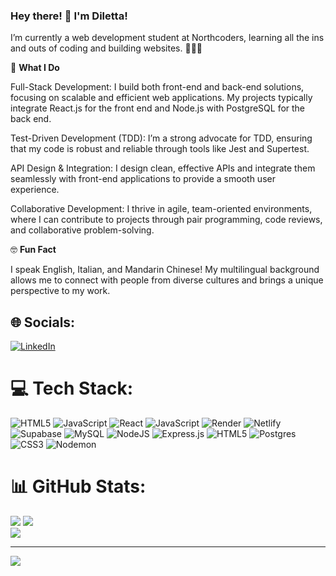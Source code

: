 ### Hey there! 👋  I'm Diletta!

I’m currently a web development student at Northcoders, learning all the ins and outs of coding and building websites. 👩🏽‍💻 


🚀 <strong>What I Do</strong>

Full-Stack Development: I build both front-end and back-end solutions, focusing on scalable and efficient web applications. My projects typically integrate React.js for the front end and Node.js with PostgreSQL for the back end.

Test-Driven Development (TDD): I’m a strong advocate for TDD, ensuring that my code is robust and reliable through tools like Jest and Supertest.

API Design & Integration: I design clean, effective APIs and integrate them seamlessly with front-end applications to provide a smooth user experience.

Collaborative Development: I thrive in agile, team-oriented environments, where I can contribute to projects through pair programming, code reviews, and collaborative problem-solving.


🤓 <strong>Fun Fact</strong>

I speak English, Italian, and Mandarin Chinese! My multilingual background allows me to connect with people from diverse cultures and brings a unique perspective to my work.

## 🌐 Socials:
[![LinkedIn](https://img.shields.io/badge/LinkedIn-%230077B5.svg?logo=linkedin&logoColor=white)](https://linkedin.com/in/https://www.linkedin.com/in/diletta-zecchinetti/) 

# 💻 Tech Stack:
![HTML5](https://img.shields.io/badge/html5-%23E34F26.svg?style=for-the-badge&logo=html5&logoColor=white) ![JavaScript](https://img.shields.io/badge/javascript-%23323330.svg?style=for-the-badge&logo=javascript&logoColor=%23F7DF1E) ![React](https://img.shields.io/badge/react-%2320232a.svg?style=for-the-badge&logo=react&logoColor=%2361DAFB) ![JavaScript](https://img.shields.io/badge/javascript-%23323330.svg?style=for-the-badge&logo=javascript&logoColor=%23F7DF1E) ![Render](https://img.shields.io/badge/Render-%46E3B7.svg?style=for-the-badge&logo=render&logoColor=white) ![Netlify](https://img.shields.io/badge/netlify-%23000000.svg?style=for-the-badge&logo=netlify&logoColor=#00C7B7) ![Supabase](https://img.shields.io/badge/Supabase-3ECF8E?style=for-the-badge&logo=supabase&logoColor=white) ![MySQL](https://img.shields.io/badge/mysql-4479A1.svg?style=for-the-badge&logo=mysql&logoColor=white) ![NodeJS](https://img.shields.io/badge/node.js-6DA55F?style=for-the-badge&logo=node.js&logoColor=white) ![Express.js](https://img.shields.io/badge/express.js-%23404d59.svg?style=for-the-badge&logo=express&logoColor=%2361DAFB) ![HTML5](https://img.shields.io/badge/html5-%23E34F26.svg?style=for-the-badge&logo=html5&logoColor=white) ![Postgres](https://img.shields.io/badge/postgres-%23316192.svg?style=for-the-badge&logo=postgresql&logoColor=white) ![CSS3](https://img.shields.io/badge/css3-%231572B6.svg?style=for-the-badge&logo=css3&logoColor=white) ![Nodemon](https://img.shields.io/badge/NODEMON-%23323330.svg?style=for-the-badge&logo=nodemon&logoColor=%BBDEAD)
# 📊 GitHub Stats:
![](https://github-readme-stats.vercel.app/api?username=DilettaZecchinetti&theme=aura_dark&hide_border=true&include_all_commits=false&count_private=false)
![](https://github-readme-streak-stats.herokuapp.com/?user=DilettaZecchinetti&theme=aura_dark&hide_border=true)<br/>
![](https://github-readme-stats.vercel.app/api/top-langs/?username=DilettaZecchinetti&theme=aura_dark&hide_border=true&include_all_commits=false&count_private=false&layout=compact)

---
[![](https://visitcount.itsvg.in/api?id=DilettaZecchinetti&icon=0&color=0)](https://visitcount.itsvg.in)
